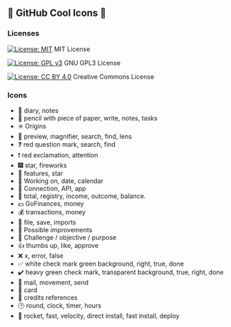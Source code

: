 ## :star2: GitHub Cool Icons :star2:

### Licenses
[![License: MIT](https://img.shields.io/badge/License-MIT-yellow.svg)](https://opensource.org/licenses/MIT) MIT License

[![License: GPL v3](https://img.shields.io/badge/License-GPLv3-blue.svg)](https://www.gnu.org/licenses/gpl-3.0) GNU GPL3 License

[![License: CC BY 4.0](https://img.shields.io/badge/License-CC%20BY%204.0-lightgrey.svg)](https://creativecommons.org/licenses/by/4.0/) Creative Commons License

### Icons
* :notebook: diary, notes
* :pencil: pencil with piece of paper, write, notes, tasks
* :eight_spoked_asterisk: Origins
* :mag_right: preview, magnifier, search, find, lens
* :question: red question mark, search, find
* :exclamation: red exclamation, attention
* :fireworks: star, fireworks
* :star2: features, star
* :calendar: Working on, date, calendar
* :robot: Connection, API, app
* :bookmark_tabs: total, registry, income, outcome, balance.
* :dollar: GoFinances, money
* :moneybag: transactions, money
* :floppy_disk: file, save, imports
* :pencil: Possible improvements
* :dart: Challenge / objective / purpose
* :thumbsup: thumbs up, like, approve
* :x:  x, error, false
* :white_check_mark: white check mark green background, right, true, done
* :heavy_check_mark: heavy green check mark, transparent background, true, right, done
* :email: mail, movement, send
* :flower_playing_cards: card
* :bow: credits references
* :clock2: round, clock, timer, hours
* :rocket: rocket, fast, velocity, direct install, fast install, deploy